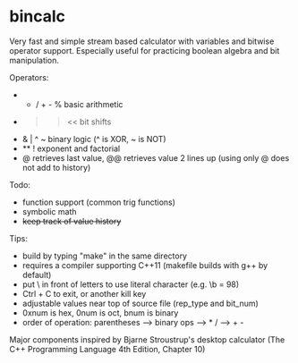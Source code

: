 bincalc
=======

Very fast and simple stream based calculator with variables and bitwise operator support.
Especially useful for practicing boolean algebra and bit manipulation.


Operators:
 - * / + - % basic arithmetic
 - >> << bit shifts
 - & | ^ ~ binary logic (^ is XOR, ~ is NOT)
 - ** ! exponent and factorial 
 - @ retrieves last value, @@ retrieves value 2 lines up (using only @ does not add to history)

Todo:
 - function support (common trig functions)
 - symbolic math
 - ~~keep track of value history~~

Tips:
- build by typing "make" in the same directory
- requires a compiler supporting C++11 (makefile builds with g++ by default)
- put \ in front of letters to use literal character (e.g. \b = 98)
- Ctrl + C to exit, or another kill key
- adjustable values near top of source file (rep_type and bit_num)
- 0xnum is hex, 0num is oct, bnum is binary
- order of operation: parentheses --> binary ops --> * / --> + -

Major components inspired by Bjarne Stroustrup's desktop calculator (The C++ Programming Language 4th Edition, Chapter 10)

